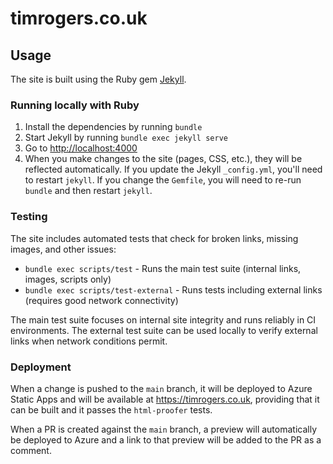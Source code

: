 # timrogers.co.uk

## Usage

The site is built using the Ruby gem [Jekyll](https://jekyllrb.com).

### Running locally with Ruby

1. Install the dependencies by running `bundle`
2. Start Jekyll by running `bundle exec jekyll serve`
3. Go to <http://localhost:4000>
4. When you make changes to the site (pages, CSS, etc.), they will be reflected automatically. If you update the Jekyll `_config.yml`, you'll need to restart `jekyll`. If you change the `Gemfile`, you will need to re-run `bundle` and then restart `jekyll`.

### Testing

The site includes automated tests that check for broken links, missing images, and other issues:

- `bundle exec scripts/test` - Runs the main test suite (internal links, images, scripts only)
- `bundle exec scripts/test-external` - Runs tests including external links (requires good network connectivity)

The main test suite focuses on internal site integrity and runs reliably in CI environments. The external test suite can be used locally to verify external links when network conditions permit.

### Deployment

When a change is pushed to the `main` branch, it will be deployed to Azure Static Apps and will be available at <https://timrogers.co.uk>, providing that it can be built and it passes the `html-proofer` tests.

When a PR is created against the `main` branch, a preview will automatically be deployed to Azure and a link to that preview will be added to the PR as a comment.